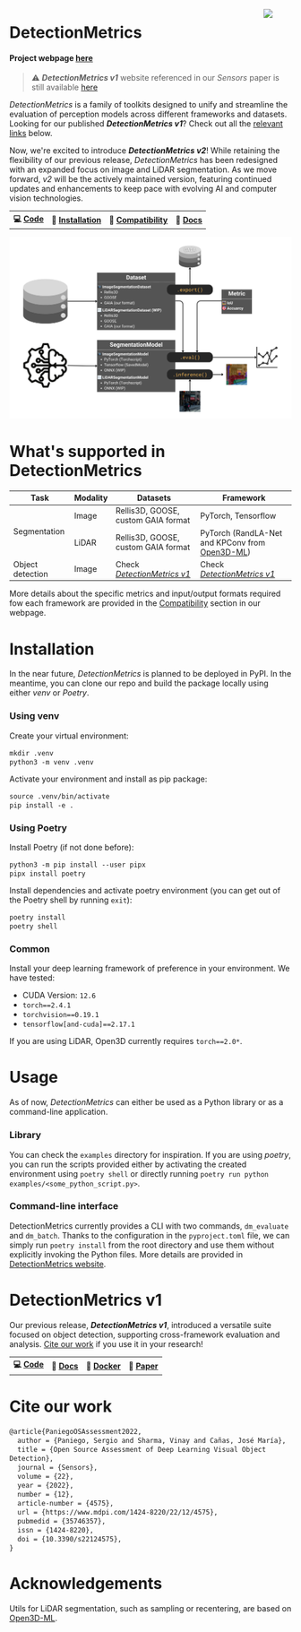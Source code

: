 <a href="https://mmg-ai.com/en/"><img src="https://jderobot.github.io/assets/images/logo.png" width="50" align="right" /></a>

# DetectionMetrics

#### Project webpage [here](https://jderobot.github.io/DetectionMetrics)

>&#9888;&#65039; ***DetectionMetrics v1*** website referenced in our *Sensors* paper is still available [here](https://jderobot.github.io/DetectionMetrics/v1)

*DetectionMetrics* is a family of toolkits designed to unify and streamline the evaluation of perception models across different frameworks and datasets. Looking for our published ***DetectionMetrics v1***? Check out all the [relevant links](#v1) below.

Now, we're excited to introduce ***DetectionMetrics v2***! While retaining the flexibility of our previous release, *DetectionMetrics* has been redesigned with an expanded focus on image and LiDAR segmentation. As we move forward, *v2* will be the actively maintained version, featuring continued updates and enhancements to keep pace with evolving AI and computer vision technologies.

<table style='font-size:100%'>
  <tr>
    <th>&#128187; <a href="https://github.com/JdeRobot/DetectionMetrics">Code</a></th>
    <th>&#128295; <a href="https://jderobot.github.io/DetectionMetrics/v2/installation">Installation</a></th>
    <th>&#129513; <a href="https://jderobot.github.io/DetectionMetrics/v2/compatibility">Compatibility</a></th>
    <th>&#128214; <a href="https://jderobot.github.io/DetectionMetrics/py_docs/_build/html/index.html">Docs</a></th>
  </tr>
</table>

![diagram](docs/assets/images/detectionmetricsv2_diagram.png)

# What's supported in DetectionMetrics

<table><thead>
  <tr>
    <th>Task</th>
    <th>Modality</th>
    <th>Datasets</th>
    <th>Framework</th>
  </tr></thead>
<tbody>
  <tr>
    <td rowspan="2">Segmentation</td>
    <td>Image</td>
    <td>Rellis3D, GOOSE, custom GAIA format</td>
    <td>PyTorch, Tensorflow</td>
  </tr>
  <tr>
    <td>LiDAR</td>
    <td>Rellis3D, GOOSE, custom GAIA format</td>
    <td>PyTorch (RandLA-Net and KPConv from <a href="https://github.com/isl-org/Open3D-ML">Open3D-ML</a>)</td>  </tr>
  <tr>
    <td>Object detection</td>
    <td>Image</td>
    <td>Check <a href="https://jderobot.github.io/DetectionMetrics/v1"><i>DetectionMetrics v1</i></a></td>
    <td>Check <a href="https://jderobot.github.io/DetectionMetrics/v1"><i>DetectionMetrics v1</i></a></td>
  </tr>
</tbody>
</table>

More details about the specific metrics and input/output formats required fow each framework are provided in the [Compatibility](/v2/compatibility) section in our webpage.


# Installation
In the near future, *DetectionMetrics* is planned to be deployed in PyPI. In the meantime, you can clone our repo and build the package locally using either *venv* or *Poetry*.

### Using venv
Create your virtual environment:
```
mkdir .venv
python3 -m venv .venv
```

Activate your environment and install as pip package:
```
source .venv/bin/activate
pip install -e .
```

### Using Poetry

Install Poetry (if not done before):
```
python3 -m pip install --user pipx
pipx install poetry
```

Install dependencies and activate poetry environment (you can get out of the Poetry shell by running `exit`):
```
poetry install
poetry shell
```

### Common
Install your deep learning framework of preference in your environment. We have tested:
- CUDA Version: `12.6`
- `torch==2.4.1`
- `torchvision==0.19.1`
- `tensorflow[and-cuda]==2.17.1`

If you are using LiDAR, Open3D currently requires `torch==2.0*`.

# Usage
As of now, *DetectionMetrics* can either be used as a Python library or as a command-line application.

### Library
You can check the `examples` directory for inspiration. If you are using *poetry*, you can run the scripts provided either by activating the created environment using `poetry shell` or directly running `poetry run python examples/<some_python_script.py>`.

### Command-line interface
DetectionMetrics currently provides a CLI with two commands, `dm_evaluate` and `dm_batch`. Thanks to the configuration in the `pyproject.toml` file, we can simply run `poetry install` from the root directory and use them without explicitly invoking the Python files. More details are provided in [DetectionMetrics website](https://jderobot.github.io/DetectionMetrics/v2/usage/cli).

<h1 id="v1">DetectionMetrics v1</h1>

Our previous release, ***DetectionMetrics v1***, introduced a versatile suite focused on object detection, supporting cross-framework evaluation and analysis. [Cite our work](#cite) if you use it in your research!

<table style='font-size:100%'>
  <tr>
    <th>&#128187; <a href="https://github.com/JdeRobot/DetectionMetrics/releases/tag/v1.0.0">Code</a></th>
    <th>&#128214; <a href="https://jderobot.github.io/DetectionMetrics/v1">Docs</a></th>
    <th>&#128011; <a href="https://hub.docker.com/r/jderobot/detection-metrics">Docker</a></th>
    <th>&#128240; <a href="https://www.mdpi.com/1424-8220/22/12/4575">Paper</a></th>
  </tr>
</table>

<h1 id="cite">Cite our work</h1>

```
@article{PaniegoOSAssessment2022,
  author = {Paniego, Sergio and Sharma, Vinay and Cañas, José María},
  title = {Open Source Assessment of Deep Learning Visual Object Detection},
  journal = {Sensors},
  volume = {22},
  year = {2022},
  number = {12},
  article-number = {4575},
  url = {https://www.mdpi.com/1424-8220/22/12/4575},
  pubmedid = {35746357},
  issn = {1424-8220},
  doi = {10.3390/s22124575},
}
```

# Acknowledgements
Utils for LiDAR segmentation, such as sampling or recentering, are based on [Open3D-ML](https://github.com/isl-org/Open3D-ML).
